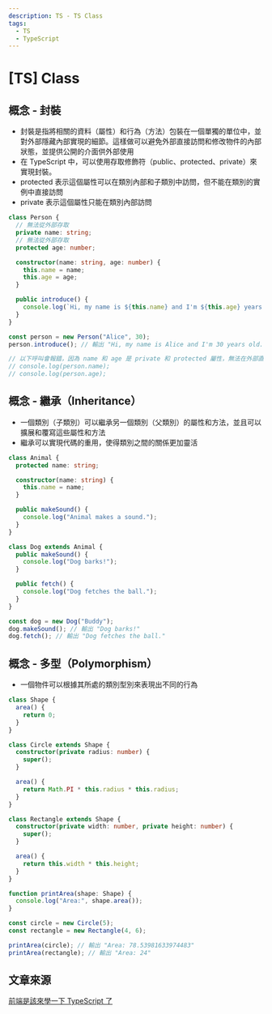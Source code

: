 ```yaml
---
description: TS - TS Class
tags:
  - TS
  - TypeScript
---
```

# [TS] Class
## 概念 - 封裝
* 封裝是指將相關的資料（屬性）和行為（方法）包裝在一個單獨的單位中，並對外部隱藏內部實現的細節。這樣做可以避免外部直接訪問和修改物件的內部狀態，並提供公開的介面供外部使用
* 在 TypeScript 中，可以使用存取修飾符（public、protected、private）來實現封裝。
* protected 表示這個屬性可以在類別內部和子類別中訪問，但不能在類別的實例中直接訪問
* private 表示這個屬性只能在類別內部訪問
```ts
class Person {
  // 無法從外部存取
  private name: string;
  // 無法從外部存取
  protected age: number;

  constructor(name: string, age: number) {
    this.name = name;
    this.age = age;
  }

  public introduce() {
    console.log(`Hi, my name is ${this.name} and I'm ${this.age} years old.`);
  }
}

const person = new Person("Alice", 30);
person.introduce(); // 輸出 "Hi, my name is Alice and I'm 30 years old."

// 以下呼叫會報錯，因為 name 和 age 是 private 和 protected 屬性，無法在外部直接訪問
// console.log(person.name);
// console.log(person.age);

```
## 概念 - 繼承（Inheritance）
* 一個類別（子類別）可以繼承另一個類別（父類別）的屬性和方法，並且可以擴展和覆寫這些屬性和方法
* 繼承可以實現代碼的重用，使得類別之間的關係更加靈活
```ts
class Animal {
  protected name: string;

  constructor(name: string) {
    this.name = name;
  }

  public makeSound() {
    console.log("Animal makes a sound.");
  }
}

class Dog extends Animal {
  public makeSound() {
    console.log("Dog barks!");
  }

  public fetch() {
    console.log("Dog fetches the ball.");
  }
}

const dog = new Dog("Buddy");
dog.makeSound(); // 輸出 "Dog barks!"
dog.fetch(); // 輸出 "Dog fetches the ball."


```
## 概念 - 多型（Polymorphism）
* 一個物件可以根據其所處的類別型別來表現出不同的行為
```ts
class Shape {
  area() {
    return 0;
  }
}

class Circle extends Shape {
  constructor(private radius: number) {
    super();
  }

  area() {
    return Math.PI * this.radius * this.radius;
  }
}

class Rectangle extends Shape {
  constructor(private width: number, private height: number) {
    super();
  }

  area() {
    return this.width * this.height;
  }
}

function printArea(shape: Shape) {
  console.log("Area:", shape.area());
}

const circle = new Circle(5);
const rectangle = new Rectangle(4, 6);

printArea(circle); // 輸出 "Area: 78.53981633974483"
printArea(rectangle); // 輸出 "Area: 24"
```

## 文章來源
[前端是該來學一下 TypeScript 了](https://ithelp.ithome.com.tw/users/20131472/ironman/4100)




